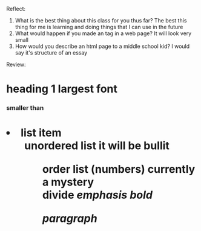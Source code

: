 Reflect:
1. What is the best thing about this class for you thus far?
The best this thing for me is learning and doing things that I can use in the future
2. What would happen if you made an <h7> tag in a web page?
It will look very small
3. How would you describe an html page to a middle school kid?
I would say it's structure of an essay

Review:
<h1> heading 1 largest font
<h3> smaller than <h1>
<li> list item
<ul> unordered list it will be bullit
<ol> order list (numbers)
<span> currently a mystery
<div> divide
<em> emphasis
<strong> bold
<p> paragraph 

